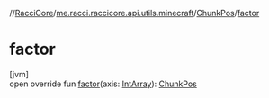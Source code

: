 //[RacciCore](../../../index.md)/[me.racci.raccicore.api.utils.minecraft](../index.md)/[ChunkPos](index.md)/[factor](factor.md)

# factor

[jvm]\
open override fun [factor](factor.md)(axis: [IntArray](https://kotlinlang.org/api/latest/jvm/stdlib/kotlin/-int-array/index.html)): [ChunkPos](index.md)
